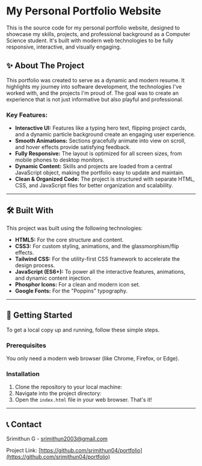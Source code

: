 # My Personal Portfolio Website

This is the source code for my personal portfolio website, designed to showcase my skills, projects, and professional background as a Computer Science student. It's built with modern web technologies to be fully responsive, interactive, and visually engaging.


## ✨ About The Project

This portfolio was created to serve as a dynamic and modern resume. It highlights my journey into software development, the technologies I've worked with, and the projects I'm proud of. The goal was to create an experience that is not just informative but also playful and professional.

### Key Features:
* **Interactive UI:** Features like a typing hero text, flipping project cards, and a dynamic particle background create an engaging user experience.
* **Smooth Animations:** Sections gracefully animate into view on scroll, and hover effects provide satisfying feedback.
* **Fully Responsive:** The layout is optimized for all screen sizes, from mobile phones to desktop monitors.
* **Dynamic Content:** Skills and projects are loaded from a central JavaScript object, making the portfolio easy to update and maintain.
* **Clean & Organized Code:** The project is structured with separate HTML, CSS, and JavaScript files for better organization and scalability.

---

## 🛠️ Built With

This project was built using the following technologies:

* **HTML5:** For the core structure and content.
* **CSS3:** For custom styling, animations, and the glassmorphism/flip effects.
* **Tailwind CSS:** For the utility-first CSS framework to accelerate the design process.
* **JavaScript (ES6+):** To power all the interactive features, animations, and dynamic content injection.
* **Phosphor Icons:** For a clean and modern icon set.
* **Google Fonts:** For the "Poppins" typography.

---

## 🚀 Getting Started

To get a local copy up and running, follow these simple steps.

### Prerequisites

You only need a modern web browser (like Chrome, Firefox, or Edge).

### Installation

1.  Clone the repository to your local machine:
2.  Navigate into the project directory:
3.  Open the `index.html` file in your web browser. That's it!

---

## 📞 Contact

Srimithun G - srimithun2003@gmail.com

Project Link: [https://github.com/srimithun04/portfolio](https://github.com/srimithun04/portfolio) 
